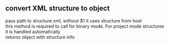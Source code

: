 ﻿##  convert XML structure to object   pass path to structure.xml, without $1 it uses structure from host   this method is required to call for binary mode. For project mode structures it is handled automatically   returns object with structure info  